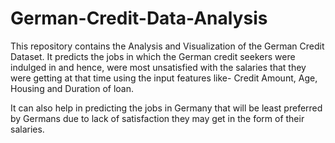 # German-Credit-Data-Analysis

This repository contains the Analysis and Visualization of the German Credit Dataset. It predicts the jobs in which the German credit seekers were indulged in and hence, were most unsatisfied with the salaries that they were getting at that time using the input features like- Credit Amount, Age, Housing and Duration of loan.

It can also help in predicting the jobs in Germany that will be least preferred by Germans due to lack of satisfaction they may get in the form of their salaries.
